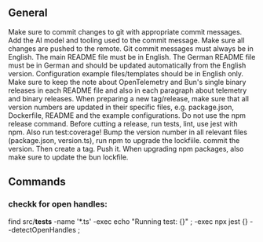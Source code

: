 ## General

Make sure to commit changes to git with appropriate commit messages.
Add the AI model and tooling used to the commit message.
Make sure all changes are pushed to the remote.
Git commit messages must always be in English.
The main README file must be in English.
The German README file must be in German and should be updated automatically from the English version.
Configuration example files/templates should be in English only.
Make sure to keep the note about OpenTelemetry and Bun's single binary releases in each README file and also in each paragraph about telemetry and binary releases.
When preparing a new tag/release, make sure that all version numbers are updated in their specific files, e.g. package.json, Dockerfile, README and the example configurations. Do not use the npm release command.
Before cutting a release, run tests, lint, use jest with npm. Also run test:coverage! Bump the version number in all relevant files (package.json, version.ts), run npm to upgrade the lockfiile. commit the version. Then create a tag. Push it.
When upgrading npm packages, also make sure to update the bun lockfile.


## Commands

### checkk for open handles:

find src/__tests__ -name '*.ts' -exec echo "Running test: {}" \; -exec npx jest {} --detectOpenHandles \;


